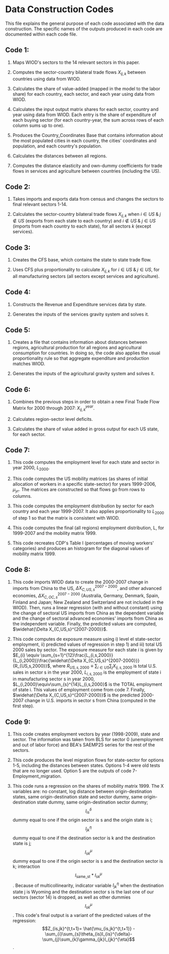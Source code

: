 # Data Construction Codes

This file explains the general purpose of each code associated with the data construction. The specific names of the outputs produced in each code are documented within each code file. 

## Code 1:

1) Maps WIOD's sectors to the 14 relevant sectors in this paper.

2) Computes the sector-country bilateral trade flows $X_{ij,k}$ between countries using data from WIOD.

3) Calculates the share of value-added (mapped in the model to the labor share) for each country, each sector, and each year using data from WIOD. 

4) Calculates the input output matrix shares for each sector, country and year using data from WIOD. Each entry is the share of expenditure of each buying sector (for each country-year, the sum across rows of each column sums up to one). 

5) Produces the Country_Coordinates Base that contains information about the most populated cities in each country, the cities' coordinates and population, and each country's population.

6) Calculates the distances between all regions. 

7) Computes the distance elasticity and own-dummy coefficients for trade flows in services and agriculture between countries (including the US).


## Code 2:

1) Takes imports and exports data from census and changes the sectors to final relevant sectors 1-14.

2) Calculates the sector-country bilateral trade flows $X_{ij,k}$ when $i\in US\;  \&\;  j \notin US$ (exports from each state to each country) and $i\notin US\;  \&\;  j \in US$ (imports from each country to each state), for all sectors $k$ (except services).

## Code 3:

1) Creates the CFS base, which contains the state to state trade flow.

2) Uses CFS plus proportionality to calculate $X_{ij,k}$ for $i\in US\;  \&\;   j \in US$, for all manufacturing sectors (all sectors except services and agriculture).

## Code 4:

1) Constructs the Revenue and Expenditure services data by state.

2) Generates the inputs of the services gravity system and solves it.

## Code 5:

1) Creates a file that contains information about distances between regions, agricultural production for all regions and agricultural consumption for countries. In doing so, the code also applies the usual proportionality rule so that aggregate expenditure and production matches WIOD. 

2) Generates the inputs of the agricultural gravity system and solves it.

## Code 6:

1) Combines the previous steps in order to obtain a new Final Trade Flow Matrix for 2000 through 2007: $X_{ij,k}^{year}$.

2) Calculates region-sector level deficits. 

3) Calculates the share of value added in gross output for each US state, for each sector.

## Code 7:

1) This code computes the employment level for each state and sector in year 2000, $L_{2000}$. 

2) This code computes the US mobility matrices (as shares of initial allocation of workers in a specific state-sector) for years 1999-2006, $\mu_{yr}$. The matrices are constructed so that flows go from rows to columns.  

3) This code computes the employment distribution by sector for each country and each year 1999-2007. It also applies proportionality to $L_{2000}$ of step 1 so that the matrix is consistent with WIOD. 

4) This code computes the final (all regions) employment distribution, L, for 1999-2007 and the mobility matrix 1999.

5) This code recreates CDP's Table I (percentages of moving workers' categories) and produces an histogram for the diagonal values of mobility matrix 1999.

## Code 8:

1) This code imports WIOD data to create the 2000-2007 change in imports from China to the US, $\Delta X_{C,US,s}^{2007-2000}$, and other advanced economies, $\Delta X_{C,OC,s}^{2007-2000}$ (Australia, Germany, Denmark, Spain, Finland and Japan; New Zealand and Switzerland are not included in the WIOD). Then, runs a linear regression (with and without constant) using the change of sectoral US imports from China as the dependent variable and the change of sectoral  advanced economies' imports from China as the independent variable. Finally, the predicted values are computed, $\widehat{\Delta X_{C,US,s}^{2007-2000}}$.

2) This code computes de exposure measure using i) level el state-sector employment, ii) predicted values of regression in step 1) and iii) total US 2000 sales by sector. The exposure measure for each state $i$ is given by $E_{i} \equiv \sum_{s=1}^{12}\frac{L_{i,s,2000}}{L_{i,2000}}\frac{\widehat{\Delta X_{C,US,s}^{2007-2000}}}{R_{US,s,2000}}$, where $R_{US,s,2000}\equiv\sum_{i\in US}\sum_{j}X_{ij,s,2000}$ is total U.S. sales in sector s in the year 2000, $L_{i,s,2000}$ is the employment of state i in manufacturing sector s in year 2000, $L_{i,2000}\equiv\sum_{s}^{14}L_{i,s,2000}$ is the TOTAL employment of state i. This values of employment come from code 7. Finally, $\widehat{\Delta X_{C,US,s}^{2007-2000}}$ is the predicted 2000-2007 change in U.S. imports in sector s from China (computed in the first step).

## Code 9:

1) This code creates employment vectors by year (1998-2009), state and sector. The information was taken from BLS for sector 0 (unemployment and out of labor force) and BEA's SAEMP25 series for the rest of the sectors.  

2) This code produces the level migration flows for state-sector for options 1-5, including the distances between states. Options 1-4 were old tests that are no longer used. Option 5 are the outputs of code 7-Employment_migration. 

3) This code runs a regression on the shares of mobility matrix 1999. The X variables are: no constant, log distance between origin-destination states, same origin-destination state and sector dummy, same origin-destination state dummy, same origin-destination sector dummy; $$I_{is}^{\delta}$$ dummy equal to one if the origin sector is s and the origin state is i; $$I_{jk}^{\eta}$$ dummy equal to one if the destination sector is k and the destination state is j; $$I_{sk}^{\mu}$$ dummy equal to one if the origin sector is s and the destination sector is k; interaction $$I_{\text{same_st}}*I_{sk}^{\mu}$$. Because of multicollinearity, indicator variable $I_{jk}^{\eta}$ when the destination state j is Wyoming and the destination sector s is the last one of our sectors (sector 14) is dropped, as well as other dummies $$I_{sk}^{\mu}$$. This code's final output is a variant of the predicted values of the regression: 
$$Z_{is,jk}^{t,t+1}= \hat{\mu_{is,jk}^{t,t+1}} - \sum_{i}\sum_{s}\theta_{is}I_{is}^{\delta}-\sum_{j}\sum_{k}\gamma_{jk}I_{jk}^{\eta}$$.

